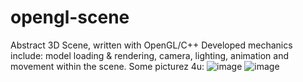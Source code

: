 # opengl-scene
Abstract 3D Scene, written with OpenGL/C++
Developed mechanics include: model loading & rendering, camera, lighting, animation and movement within the scene.
Some picturez 4u:
![image](https://github.com/user-attachments/assets/46e05dce-9ca3-408d-aea5-e07070414614)
![image](https://github.com/user-attachments/assets/2321dd60-e72b-4903-a552-8dff38baec8c)

